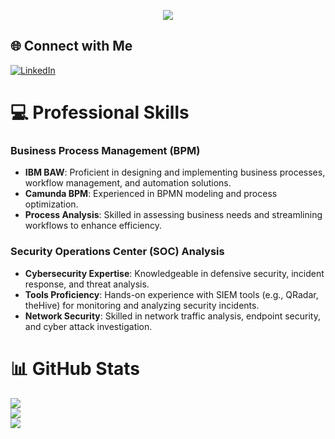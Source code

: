 
<p align="center">
 <img src="https://readme-typing-svg.herokuapp.com?font=Fira+Code&weight=600&size=30&pause=500&color=000078DE&background=FEFEFE&center=true&vCenter=true&random=true&width=436&height=57&lines=Mohamed+Abdelwahed;Business+Process+Management;SOC+Analyst" />
</p>

## 🌐 Connect with Me
[![LinkedIn](https://img.shields.io/badge/LinkedIn-%230077B5.svg?logo=linkedin&logoColor=white)](https://www.linkedin.com/in/mohamed-abdelwahed-2ba176219/) 

# 💻 Professional Skills
### Business Process Management (BPM)
- **IBM BAW**: Proficient in designing and implementing business processes, workflow management, and automation solutions.
- **Camunda BPM**: Experienced in BPMN modeling and process optimization.
- **Process Analysis**: Skilled in assessing business needs and streamlining workflows to enhance efficiency.

### Security Operations Center (SOC) Analysis
- **Cybersecurity Expertise**: Knowledgeable in defensive security, incident response, and threat analysis.
- **Tools Proficiency**: Hands-on experience with SIEM tools (e.g., QRadar, theHive) for monitoring and analyzing security incidents.
- **Network Security**: Skilled in network traffic analysis, endpoint security, and cyber attack investigation.

# 📊 GitHub Stats
![](https://github-readme-stats.vercel.app/api?username=Mohamed-Abdelwahed&theme=dark&hide_border=false&include_all_commits=true&count_private=false)<br/>
![](https://github-readme-streak-stats.herokuapp.com/?user=Mohamed-Abdelwahed&theme=dark&hide_border=false)<br/>
![](https://github-readme-stats.vercel.app/api/top-langs/?username=Mohamed-Abdelwahed&theme=dark&hide_border=false&include_all_commits=true&count_private=false&layout=compact)
